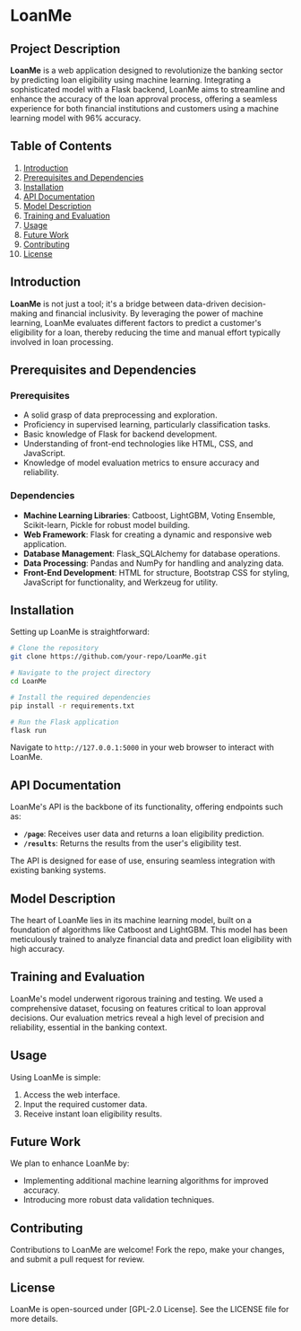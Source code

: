 # LoanMe

## Project Description

**LoanMe** is a web application designed to revolutionize the banking sector by predicting loan eligibility using machine learning. Integrating a sophisticated model with a Flask backend, LoanMe aims to streamline and enhance the accuracy of the loan approval process, offering a seamless experience for both financial institutions and customers using a machine learning model with 96% accuracy.

## Table of Contents

1. [Introduction](#introduction)
2. [Prerequisites and Dependencies](#prerequisites-and-dependencies)
3. [Installation](#installation)
4. [API Documentation](#api-documentation)
5. [Model Description](#model-description)
6. [Training and Evaluation](#training-and-evaluation)
7. [Usage](#usage)
8. [Future Work](#future-work)
9. [Contributing](#contributing)
10. [License](#license)

## Introduction

**LoanMe** is not just a tool; it's a bridge between data-driven decision-making and financial inclusivity. By leveraging the power of machine learning, LoanMe evaluates different factors to predict a customer's eligibility for a loan, thereby reducing the time and manual effort typically involved in loan processing.

## Prerequisites and Dependencies

### Prerequisites
- A solid grasp of data preprocessing and exploration.
- Proficiency in supervised learning, particularly classification tasks.
- Basic knowledge of Flask for backend development.
- Understanding of front-end technologies like HTML, CSS, and JavaScript.
- Knowledge of model evaluation metrics to ensure accuracy and reliability.

### Dependencies
- **Machine Learning Libraries**: Catboost, LightGBM, Voting Ensemble, Scikit-learn, Pickle for robust model building.
- **Web Framework**: Flask for creating a dynamic and responsive web application.
- **Database Management**: Flask_SQLAlchemy for database operations.
- **Data Processing**: Pandas and NumPy for handling and analyzing data.
- **Front-End Development**: HTML for structure, Bootstrap CSS for styling, JavaScript for functionality, and Werkzeug for utility.

## Installation

Setting up LoanMe is straightforward:

```bash
# Clone the repository
git clone https://github.com/your-repo/LoanMe.git

# Navigate to the project directory
cd LoanMe

# Install the required dependencies
pip install -r requirements.txt

# Run the Flask application
flask run
```

Navigate to `http://127.0.0.1:5000` in your web browser to interact with LoanMe.

## API Documentation

LoanMe's API is the backbone of its functionality, offering endpoints such as:

- **`/page`**: Receives user data and returns a loan eligibility prediction.
- **`/results`**: Returns the results from the user's eligibility test.

The API is designed for ease of use, ensuring seamless integration with existing banking systems.

## Model Description

The heart of LoanMe lies in its machine learning model, built on a foundation of algorithms like Catboost and LightGBM. This model has been meticulously trained to analyze financial data and predict loan eligibility with high accuracy.

## Training and Evaluation

LoanMe's model underwent rigorous training and testing. We used a comprehensive dataset, focusing on features critical to loan approval decisions. Our evaluation metrics reveal a high level of precision and reliability, essential in the banking context.

## Usage

Using LoanMe is simple:

1. Access the web interface.
2. Input the required customer data.
3. Receive instant loan eligibility results.

## Future Work

We plan to enhance LoanMe by:

- Implementing additional machine learning algorithms for improved accuracy.
- Introducing more robust data validation techniques.

## Contributing

Contributions to LoanMe are welcome! Fork the repo, make your changes, and submit a pull request for review.

## License

LoanMe is open-sourced under [GPL-2.0 License]. See the LICENSE file for more details.
